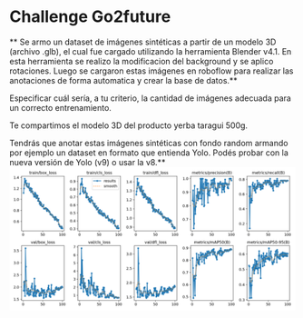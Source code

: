 # Challenge Go2future
** Se armo un dataset de imágenes sintéticas a partir de un modelo 3D (archivo .glb), el cual fue cargado utilizando la herramienta Blender v4.1. En esta herramienta se realizo la modificacion del background y se aplico rotaciones. Luego se cargaron estas imágenes en roboflow para realizar las anotaciones de forma automatica y crear la base de datos.**

Especificar cuál sería, a tu criterio, la cantidad de imágenes adecuada para un correcto entrenamiento.

Te compartimos el modelo 3D del producto yerba taragui 500g.

Tendrás que anotar estas imágenes sintéticas con fondo random armando por ejemplo un dataset en formato que entienda Yolo. Podés probar con la nueva versión de Yolo (v9) o usar la v8.**
![YOLOv9 Benchmark](Producto/Yerba_Taragui5/results.png)
